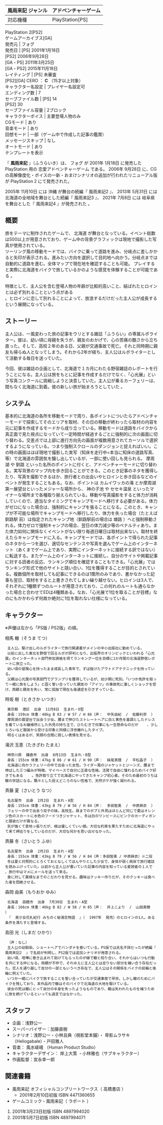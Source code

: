 風雨来記  ジャンル  |  アドベンチャーゲーム   
---|---  
対応機種  |  PlayStation[PS]   
PlayStation 2[PS2]  
ゲームアーカイブス[GA]  
発売元  |  フォグ   
発売日  |  [PS] 2001年1月18日   
[PS2] 2006年9月28日  
[GA・PS] 2011年3月25日  
[GA・PS2] 2015年11月18日  
レイティング  |  [PS] 未審査   
[PS2][GA]  CERO  ：  **C** （15才以上対象）  
キャラクター名設定  |  プレイヤー名設定可   
エンディング数  |  7   
セーブファイル数  |  [PS] 14   
[PS2] 30  
セーブファイル容量  |  2ブロック   
キャラクターボイス  |  主要登場人物のみ   
CGモード  |  あり   
音楽モード  |  あり   
回想モード  |  一部（ゲーム中で作成した記事の鑑賞）   
メッセージスキップ  |  なし   
オートモード  |  あり   
テンプレートを表示  
  
『 **風雨来記** 』（ふうらいき）は、  フォグ  が  2001年  1月18日  に発売した  PlayStation  用の
恋愛アドベンチャーゲーム  である。  2006年  9月28日  に、CGの高解像度化・ボイスの一新・おまけシナリオの追加が行われたリニューアル版が
PlayStation 2  にて発売された。

2005年  11月10日  には  沖縄  が舞台の続編『  風雨来記2  』、  2013年  5月31日  には北海道の全地域を舞台とした続編『
風雨来記3  』、  2021年  7月8日  には  岐阜県  を舞台とした『  風雨来記4  』が発売された    。

##  概要  

旅をテーマに制作されたゲームで、  北海道
が舞台となっている。イベント総数は500以上が用意されており、ゲーム中の背景グラフィックは現地で撮影した写真が使用されている。  
ツーリング風の移動モードでは、バイクに乗って道路を進み、分岐点に差しかかると矢印が表示される。進みたい方向を選択して目的地へ向かう。分岐点までは自動的に道路を進む。全体マップで現在地を確認することも可能。
  プレイすると実際に北海道をバイクで旅しているかのような感覚を体験することが可能である    。

特徴として、主人公を含む登場人物の年齢が比較的高いこと、結ばれたヒロインとは必ず別れることという点がある  
。ヒロインに恋して別れることによって、放浪するだけだった主人公が成長するという展開になっている。

##  ストーリー  

主人公は、一風変わった旅の記事をウリとする雑誌「ふうらい」の専属ルポライター。彼は、幼い頃に母親を失うが、親友のおかげで、心の苦痛の酷さから立ち直った。そして、高校２年のある日、父親が交通事故で死亡。それと同時期に親友も帰らぬ人となってしまう。それから2年が経ち、主人公はルポライターとして活動する毎日を送っていた。

今回、彼は雑誌の企画として、北海道で１カ月にわたる野宿雑誌のレポートを行うことになる。主人公は旅をもとに記事を作成するだけでなく、「心光展」という写真コンクールに挑戦しようと決意していた。主人公が乗るカーフェリーは、間もなく北海道に到着。彼の新しい旅が始まろうとしていた
  。

##  システム  

基本的に北海道の各所を移動モードで周り、各ポイントについたらアドベンチャーモードで探索してそのエリアを取材、その日の移動が終わったら取材の内容を元に記事を作成するモードから成り立っている。移動モードは道路をバイクから真正面で見た視点になっていて一定時間が経過するごとに強制的に次の画面に切り替わる。交差点では上部に進行方向先の画面が複数用意されてカーソルで選択するようになっている。つまり強制スクロールのダンジョンと捉えればいい。この時の画面はほぼ現地で撮影した実写（知床を走行中=本当に知床の道路写真、等）で北海道の雰囲気を醸し出しているが、一部に使い回しも見られる。
摩周湖  や  釧路
といった名所のポイントに付くと、アドベンチャーモードに切り替わる。実写背景のマップ内を歩き回ることができる。このとき記事のネタを獲得したり、写真を撮影できるほか、旅行者との出会いやヒロインと歩き回るなどのイベントが発生することもある。なお、ポイントは
カムイワッカの滝  とか摩周湖第一展望台といったメジャーな場所から、  神の子池  や  セセキ温泉
といったマイナーな場所まで各種取り揃えられている。移動や写真撮影をすると体力が消耗していくので、適当なタイミングでキャンプモードへ移行する必要がある。体力がゼロになった場合は、強制的にキャンプを張ることになる。このとき、キャンプが不可能な場所でキャンプモードへ移行したり、体力を失った場合（たとえば
釧路駅  前）は指定されたキャンプ地（釧路駅前の場合は  塘路
）へと強制移動される。体力ゼロで強制キャンプの場合、翌日の体力減少等のペナルティあり。また体力如何に関係なくイベントがない限り毎週日曜日は取材出来ない。取材を終えたらキャンプモードに入る。キャンプモードでは、各ポイントで得られた記事のネタから一つを選び、適切なセンテンスや写真を選んでゲーム上のインターネット（あくまでゲーム上であり、実際にインターネットに接続する訳ではない）に転送する。またゲーム上のインターネットに接続し、自分のサイトや掲載記事に対する読者の反応、ランキング順位を確認することもできる。「心光展」ではランキング形式で他のサイトと競い合い、1位を獲得することが目的とされている。複数個所を取材しても記事にできるのは1箇所のみであり、書かなかった記事も翌日、取材をすると上書きされてしまい繰り越せない。ヒロインは3人で、それぞれに1種類ずつのルートが用意されており、この何れのルートも通らなかった場合と合わせてEDは4種類ある。なお、「心光展で1位を取ることが目標」なのにもかかわらず何故か絶対に1位を取れない仕様になっている。

##  キャラクター  

※声優は左から「PS版 / PS2版」の順。

相馬 轍（そうま てつ）

     主人公。駆け出しのルポライターで旅行関連書がメインの中小出版社に勤めている。 
     以前に出した東北を野宿で回るルポが評判となり、出版界のオリンピックといわれる「心光展」のインターネット部門参加資格を得てランキング一位を目標に1か月間の北海道野宿レポートに旅立った。 
     幼い頃の冒険心を持ったまま成長した青年で、ずば抜けたアウトドアテクニックを持っている。 
     父親は心光展の写真部門でグランプリを獲得しているが、幼少期に死別。「いつか免許を取って一緒に旅をしよう」と固く誓い合っていた親友の「アイツ」の事故死に激しくショックを受け、両親と親友を失い、常に孤独で現在も後遺症を引きずっている。 
時坂 樹（ときさか いつき）

     東京都  港区  出身  11月8日  生まれ・O型 
     身長：159cm 体重：48kg B 83 / W 57 / H 86（声：  中矢由紀  /  佐藤利奈  ） 
     摩周湖の展望台で出会う少女。腰まで伸びたストレートヘアに白と黄色を基調としたドレスを着ているお嬢様然とした外見の持ち主で、ひたむきで何事にも一生懸命なのだが    、少しとろいなど服装から受ける印象と同様に浮世離れしたタイプ。 
     明るくはあるが、笑顔の合間に寂しい表情を見せる。 
滝沢 玉恵（たきざわ たまえ）

     神奈川県  鎌倉市  出身  8月13日  生まれ・B型 
     身長：155cm 体重：47kg B 86 / W 61 / H 90（声：  妹尾真理  /  平松晶子  ） 
     北海道に向かうフェリーの中で出会った女性。ライダー風のジャケットとジーンズ、腰まで伸ばした三つ編みが特徴。マイペースで自分に正直な性格。活発で自由に憧れるためバイク好きでもある    。免許取り立てで北海道にやってきたキャンプ初心者。そのため最初のうちは轍の世話になる。飄々とした捉えどころのない性格で、天然ボケが強く疑われる。 
斉藤 夏（さいとう なつ）

     名古屋市  出身  2月2日  生まれ・A型 
     身長：155cm 体重：43kg B 79 / W 56 / H 84（声：  多田智美  /  中原麻衣  ） 
     フェリーの中で出会う双子の妹。高校生。肩までのボブと外見はほとんど同じで夏はオレンジ色のスカートに水色のフードつきジャケット、冬は白のワンピースにピンクのカーディガンと服装だけが異なる。 
     気が強くて意地っ張りだが、根は優しくていい娘。大切な約束を果たすために北海道にやって来て岬巡りをしているのだが、大切な何かを思い出せなかった。 
斉藤 冬（さいとう ふゆ）

     名古屋市  出身  2月2日  生まれ・A型 
     身長：155cm 体重：43kg B 79 / W 56 / H 84（声：多田智美 / 中原麻衣）※二役 
     冬は夏と対照的にとろくておとなしくてぼんやりとした少女で、身体が弱く病床で旅行雑誌を読みふけっていた。以前から主人公が書いていた記事の内容を知っている愛読者の１人で    、旅行中はマメにメールを送って来る。 
     食に対して異様なまでのこだわりを見せる。趣味はクッキー作りだが、そのクッキーは食べた者を悶絶させる。 
森岡 由美（もりおか ゆみ）

     北海道  函館市  出身  7月30日  生まれ・A型 
     身長：166cm 体重：46kg B 82 / W 58 / H 85（声：  井上こより  /  山田美穂  ） 
     『  美少女花札紀行 みちのく秘湯恋物語  』（  1997年  発売）のヒロインの1人。ある条件を満たすと登場する。 
島田 光（しまだ ひかり）

     （声：なし） 
     主人公の幼馴染。ショートヘアでバンダナを巻いている。PS版では氏名不詳だったが続編『  風雨来記2  』で名前が判明し、PS2版では追加シナリオが用意される。 
     幼い頃、喧嘩に巻き込まれて助けてもらったのが縁で轍と知り合い、それからはいつも行動を共にする仲になる。両親が不仲で、それゆえに主人公とは足りない部分を補い合う存在だった。恋人を通り越して自分の一部ともいうべき存在で、主人公はその関係をバイクの前輪と後輪に例えていた。 
     いつか一緒にバイクで旅することを誓い合っていたが交通事故で早世。しかし轍のためにバイクを残しており、本作品内で轍はそのバイクで北海道の大地を駆けている。 
     彼女の死は轍にとって自分の半身を失ったようなものであり、轍は失われたものを補うために旅を続けているといっても過言ではなかった。 

##  スタッフ  

  * 企画：浅野公一 
  * スーパーバイザー：加藤直樹 
  * シナリオ：浅野公一・小林且典（視影堂本舗）・  卑影ムラサキ  （Heliogabale）・戸田雅人 
  * 音楽：  風水嵯峨  （Human Product Studio） 
  * キャラクターデザイン：  岸上大策  ・小林雅也（サブキャラクター） 
  * 作画監督：宮永幸一郎 

##  関連書籍  

  * 風雨来記 オフィシャルコンプリートワークス（  高橋書店  ） 
    * 2001年2月10日初版  ISBN 4471360655 
  * ゲームコミック・風雨来記（  ラポート  ） 

  1. 2001年3月23日初版  ISBN 4897994020 
  2. 2001年5月7日初版  ISBN 4897994071 

